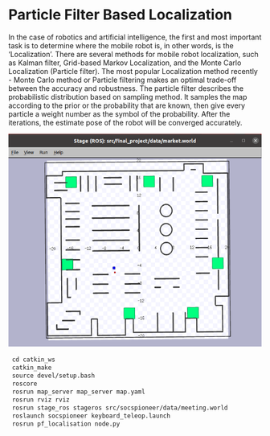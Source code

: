 # Particle Filter Based Localization
 
In the case of robotics and artificial intelligence, the first and most important task is to determine where the mobile robot is, in other words, is the ‘Localization’. There are several methods for mobile robot localization, such as Kalman filter, Grid-based Markov Localization, and the Monte Carlo Localization (Particle filter). The most popular Localization method recently - Monte Carlo method or Particle filtering makes an optimal trade-off between the accuracy and robustness. The particle filter describes the probabilistic distribution based on sampling method. It samples the map according to the prior or the probability that are known, then give every particle a weight number as the symbol of the probability. After the iterations, the estimate pose of the robot will be converged accurately.

![Particle Filter](https://raw.githubusercontent.com/Cesar514/Kalman-Cart-Prediction/main/final_project/map1.png)

```
 cd catkin_ws
 catkin_make
 source devel/setup.bash
 roscore
 rosrun map_server map_server map.yaml
 rosrun rviz rviz
 rosrun stage_ros stageros src/socspioneer/data/meeting.world
 roslaunch socspioneer keyboard_teleop.launch
 rosrun pf_localisation node.py
```

